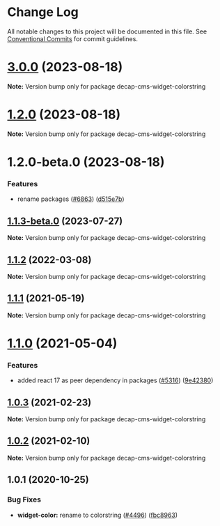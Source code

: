 # Change Log

All notable changes to this project will be documented in this file.
See [Conventional Commits](https://conventionalcommits.org) for commit guidelines.

# [3.0.0](https://github.com/decaporg/decap-cms/compare/decap-cms-widget-colorstring@1.2.0...decap-cms-widget-colorstring@3.0.0) (2023-08-18)

**Note:** Version bump only for package decap-cms-widget-colorstring





# [1.2.0](https://github.com/decaporg/decap-cms/compare/decap-cms-widget-colorstring@1.2.0-beta.0...decap-cms-widget-colorstring@1.2.0) (2023-08-18)

**Note:** Version bump only for package decap-cms-widget-colorstring





# 1.2.0-beta.0 (2023-08-18)


### Features

* rename packages ([#6863](https://github.com/decaporg/decap-cms/issues/6863)) ([d515e7b](https://github.com/decaporg/decap-cms/commit/d515e7bd33216a775d96887b08c4f7b1962941bb))





## [1.1.3-beta.0](https://github.com/decaporg/decap-cms/compare/decap-cms-widget-colorstring@1.1.2...decap-cms-widget-colorstring@1.1.3-beta.0) (2023-07-27)

**Note:** Version bump only for package decap-cms-widget-colorstring





## [1.1.2](https://github.com/decaporg/decap-cms/compare/decap-cms-widget-colorstring@1.1.1...decap-cms-widget-colorstring@1.1.2) (2022-03-08)

**Note:** Version bump only for package decap-cms-widget-colorstring





## [1.1.1](https://github.com/decaporg/decap-cms/tree/master/packages/decap-cms-widget-colorstring/compare/decap-cms-widget-colorstring@1.1.0...decap-cms-widget-colorstring@1.1.1) (2021-05-19)

**Note:** Version bump only for package decap-cms-widget-colorstring





# [1.1.0](https://github.com/decaporg/decap-cms/tree/master/packages/decap-cms-widget-colorstring/compare/decap-cms-widget-colorstring@1.0.3...decap-cms-widget-colorstring@1.1.0) (2021-05-04)


### Features

* added react 17 as peer dependency in packages ([#5316](https://github.com/decaporg/decap-cms/tree/master/packages/decap-cms-widget-colorstring/issues/5316)) ([9e42380](https://github.com/decaporg/decap-cms/tree/master/packages/decap-cms-widget-colorstring/commit/9e423805707321396eec137f5b732a5b07a0dd3f))





## [1.0.3](https://github.com/decaporg/decap-cms/tree/master/packages/decap-cms-widget-colorstring/compare/decap-cms-widget-colorstring@1.0.2...decap-cms-widget-colorstring@1.0.3) (2021-02-23)

**Note:** Version bump only for package decap-cms-widget-colorstring





## [1.0.2](https://github.com/decaporg/decap-cms/tree/master/packages/decap-cms-widget-colorstring/compare/decap-cms-widget-colorstring@1.0.1...decap-cms-widget-colorstring@1.0.2) (2021-02-10)

**Note:** Version bump only for package decap-cms-widget-colorstring





## 1.0.1 (2020-10-25)


### Bug Fixes

* **widget-color:** rename to colorstring ([#4496](https://github.com/decaporg/decap-cms/tree/master/packages/decap-cms-widget-colorstring/issues/4496)) ([fbc8963](https://github.com/decaporg/decap-cms/tree/master/packages/decap-cms-widget-colorstring/commit/fbc89637267f65ede25cd15ff6ed832ab3eb44dc))
